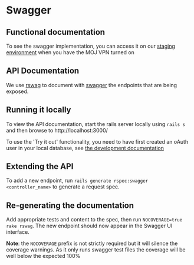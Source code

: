 # Swagger
## Functional documentation
To see the swagger implementation, you can access it on our 
[staging environment](https://laa-hmrc-interface-staging.apps.live-1.cloud-platform.service.justice.gov.uk) 
when you have the MOJ VPN turned on

## API Documentation

We use [rswag](https://github.com/rswag/rswag) to document with [swagger](https://swagger.io/) the endpoints that are being exposed.

## Running it locally
To view the API documentation, start the rails server locally using `rails s` and then browse to http://localhost:3000/

To use the 'Try it out' functionality, you need to have first created an oAuth user in your local database, 
see [the development documentation](development.md#applications)

## Extending the API
To add a new endpoint, run `rails generate rspec:swagger <controller_name>` to generate a request spec.

## Re-generating the documentation
Add appropriate tests and content to the spec, then run `NOCOVERAGE=true rake rswag`.
The new endpoint should now appear in the Swagger UI interface.

**Note**: the `NOCOVERAGE` prefix is not strictly required but it will silence the coverage warnings.
As it only runs swagger test files the coverage will be well below the expected 100% 
